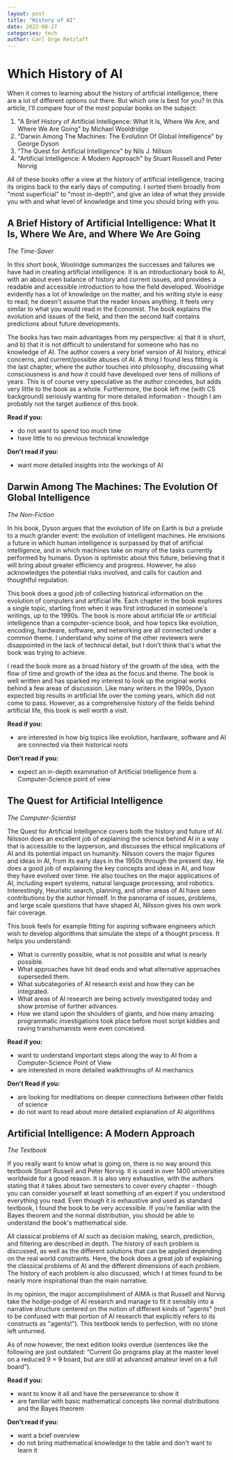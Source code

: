 ```yaml
---
layout: post
title: "History of AI"
date: 2022-08-27
categories: tech
author: Carl Orge Retzlaff
---
```


# Which History of AI

When it comes to learning about the history of artificial intelligence, there are a lot of different options out there. But which one is best for you?
In this article, I'll compare four of the most popular books on the subject: 

1. "A Brief History of Artificial Intelligence: What It Is, Where We Are, and Where We Are Going" by Michael Wooldridge
2. "Darwin Among The Machines: The Evolution Of Global Intelligence" by George Dyson
3. "The Quest for Artificial Intelligence" by Nils J. Nillson
4. "Artificial Intelligence: A Modern Approach" by Stuart Russell and Peter Norvig

All of these books offer a view at the history of artificial intelligence, tracing its origins back to the early days of computing. 
I sorted them broadly from "most superficial" to "most in-depth", and give an idea of what they provide you with and what level of knowledge and time you should bring with you.

## A Brief History of Artificial Intelligence: What It Is, Where We Are, and Where We Are Going
*The Time-Saver* 

In this short book, Woolridge summarizes the successes and failures we have had in creating artificial intelligence. It is an introductionary book to AI, with an about even balance of history and current issues, and provides a readable and accessible introduction to how the field developed.
Woolridge evidently has a lot of knowledge on the matter, and his writing style is easy to read; he doesn't assume that the reader knows anything. It feels very similar to what you would read in the Economist. The book explains the evolution and issues of the field, and then the second half contains predictions about future developments. 

The books has two main advantages from my perspective: a) that it is short, and b) that it is not difficult to understand for someone who has no knowledge of AI. The author covers a very brief version of AI history, ethical concerns, and current/possible abuses of AI.  A thing I found less fitting is the last chapter, where the author touches into philosophy, discussing what consciousness is and how it could have developed over tens of millions of years. This is of course very speculative as the author concedes, but adds very little to the book as a whole. Furthermore, the book left me (with CS background) seriously wanting for more detailed information - though I am probably not the target audience of this book.

**Read if you:**
- do not want to spend too much time
- have little to no previous technical knowledge

**Don't read if you:**
- want more detailed insights into the workings of AI

## Darwin Among The Machines: The Evolution Of Global Intelligence
*The Non-Fiction*

In his book, Dyson argues that the evolution of life on Earth is but a prelude to a much grander event: the evolution of intelligent machines. He envisions a future in which human intelligence is surpassed by that of artificial intelligence, and in which machines take on many of the tasks currently performed by humans. Dyson is optimistic about this future, believing that it will bring about greater efficiency and progress. However, he also acknowledges the potential risks involved, and calls for caution and thoughtful regulation. 

This book does a good job of collecting historical information on the evolution of computers and artificial life. Each chapter in the book explores a single topic, starting from when it was first introduced in someone's writings, up to the 1990s. The book is more about artificial life or artificial intelligence than a computer-science book, and how topics like evolution, encoding, hardware, software, and networking are all connected under a common theme. I understand why some of the other reviewers were disappointed in the lack of technical detail, but I don't think that's what the book was trying to achieve.  
  
I read the book more as a broad history of the growth of the idea, with the flow of time and growth of the idea as the focus and theme. The book is well written and has sparked my interest to look up the original works behind a few areas of discussion. Like many writers in the 1990s, Dyson expected big results in artificial life over the coming years, which did not come to pass. However, as a comprehensive history of the fields behind artificial life, this book is well worth a visit.

**Read if you:**
- are interested in how big topics like evolution, hardware, software and AI are connected via their historical roots

**Don't read if you:**
- expect an in-depth examination of Artificial Intelligence from a Computer-Science point of view

## The Quest for Artificial Intelligence
*The Computer-Scientist*

The Quest for Artificial Intelligence covers both the history and future of AI. Nilsson does an excellent job of explaining the science behind AI in a way that is accessible to the layperson, and discusses the ethical implications of AI and its potential impact on humanity. 
Nilsson covers the major figures and ideas in AI, from its early days in the 1950s through the present day. He does a good job of explaining the key concepts and ideas in AI, and how they have evolved over time. He also touches on the major applications of AI, including expert systems, natural language processing, and robotics. Interestingly, Heuristic search, planning, and other areas of AI have seen contributions by the author himself. In the panorama of issues, problems, and large scale questions that have shaped AI, Nilsson gives his own work fair coverage.

This book feels for example fitting for aspiring software engineers which wish to develop algorithms that simulate the steps of a thought process. It helps you understand: 

- What is currently possible, what is not possible and what is nearly possible. 
- What approaches have hit dead ends and what alternative approaches superseded them. 
- What subcategories of AI research exist and how they can be integrated. 
- What areas of AI research are being actively investigated today and show promise of further advances. 
- How we stand upon the shoulders of giants, and how many amazing programmatic investigations took place before most script kiddies and raving transhumanists were even conceived.

**Read if you:**
- want to understand important steps along the way to AI from a Computer-Science Point of View
- are interested in more detailed walkthroughs of AI mechanics

**Don't Read if you:**
- are looking for meditations on deeper connections between other fields of science
- do not want to read about more detailed explanation of AI algorithms


## Artificial Intelligence: A Modern Approach

*The Textbook*

If you really want to know what is going on, there is no way around this textbook Stuart Russell and Peter Norvig. It is used in over 1400 universities worldwide for a good reason. It is also very exhaustive, with the authors stating that it takes about two semesters to cover every chapter - though you can consider yourself at least something of an expert if you understood everything you read. Even though it is exhaustive and used as standard textbook, I found the book to be very accessible. If you're familiar with the Bayes theorem and the normal distribution, you should be able to understand the book's mathematical side.

All classical problems of AI such as decision making, search, prediction, and filtering are described in depth. The history of each problem is discussed, as well as the different solutions that can be applied depending on the real world constraints. Here, the book does a great job of explaining the classical problems of AI and the different dimensions of each problem. The history of each problem is also discussed, which I at times found to be nearly more inspirational than the main narrative.

In my opinion, the major accomplishment of AIMA is that Russell and Norvig take the hodge-podge of AI research and manage to fit it sensibly into a narrative structure centered on the notion of different kinds of "agents" (not to be confused with that portion of AI research that explicitly refers to its constructs as "agents!").
This textbook tends to perfection, with no stone left unturned. 

As of now however, the next edition looks overdue (sentences like the following are just outdated: “Current Go programs play at the master level on a reduced 9 × 9 board, but are still at advanced amateur level on a full board”). 

**Read if you:**
- want to know it all and have the perseverance to show it
- are familiar with basic mathematical concepts like normal distributions and the Bayes theorem

**Don't read if you:**
- want a brief overview 
- do not bring mathematical knowledge to the table and don't want to learn it 

<div class="container">
        <div class="row">
                <div class="col-lg-10 col-lg-offset-2 col-md-10 col-md-offset-1">
                        <script src="https://giscus.app/client.js" data-repo="werzum/werzum.github.io"
                                data-repo-id="MDEwOlJlcG9zaXRvcnkzODI4MzgwMjk=" data-category="Announcements"
                                data-category-id="DIC_kwDOFtGlDc4CQURp" data-mapping="pathname"
                                data-reactions-enabled="1" data-emit-metadata="0" data-input-position="top"
                                data-theme="light" data-lang="en" crossorigin="anonymous" async>
                                </script>
                </div>
        </div>
</div>
